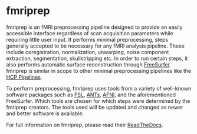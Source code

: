 # fmriprep

fmriprep is an fMRI preprocessing pipeline designed to provide an easily accessible interface regardless of scan acquisition parameters while requiring little user input. It performs minimal preprocessing, steps generally accepted to be necessary for any fMRI analysis pipeline. These include coregistration, normalization, unwarping, noise component extraction, segmentation, skullstripping etc. In order to run certain steps, it also performs automatic surface reconstruction through [FreeSurfer](https://surfer.nmr.mgh.harvard.edu/). fmriprep is similar in scope to other minimal preprocessing pipelines like the [HCP Pipelines](https://github.com/Washington-University/HCPpipelines).

To perform preprocessing, fmriprep uses tools from a variety of well-known software packages such as [FSL](https://fsl.fmrib.ox.ac.uk/fsl/fslwiki/),
[ANTs](https://stnava.github.io/ANTs/), [AFNI](https://afni.nimh.nih.gov/), and the aforementioned FreeSurfer. Which tools are chosen for which steps were determined by the fmriprep creators. The tools used will be updated and changed as newer and better software is available.

For full information on fmriprep, please read their [ReadTheDocs](https://fmriprep.org/en/stable/).

